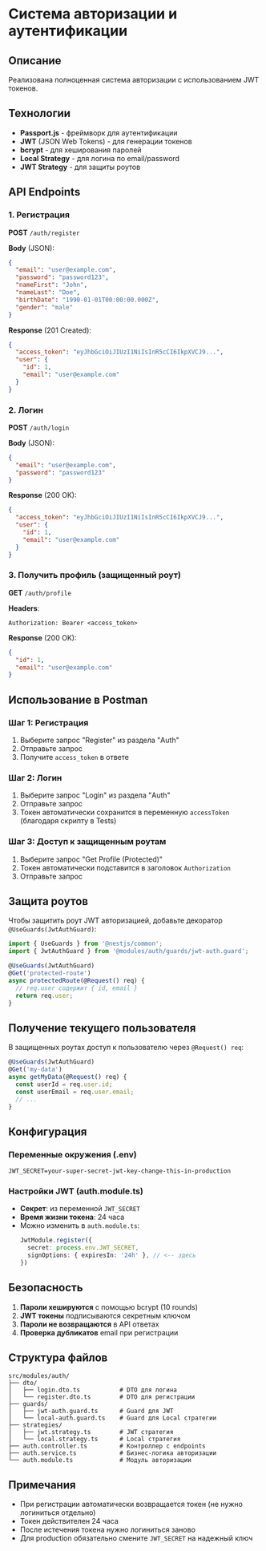 # Система авторизации и аутентификации

## Описание
Реализована полноценная система авторизации с использованием JWT токенов.

## Технологии
- **Passport.js** - фреймворк для аутентификации
- **JWT** (JSON Web Tokens) - для генерации токенов
- **bcrypt** - для хеширования паролей
- **Local Strategy** - для логина по email/password
- **JWT Strategy** - для защиты роутов

## API Endpoints

### 1. Регистрация
**POST** `/auth/register`

**Body** (JSON):
```json
{
  "email": "user@example.com",
  "password": "password123",
  "nameFirst": "John",
  "nameLast": "Doe",
  "birthDate": "1990-01-01T00:00:00.000Z",
  "gender": "male"
}
```

**Response** (201 Created):
```json
{
  "access_token": "eyJhbGciOiJIUzI1NiIsInR5cCI6IkpXVCJ9...",
  "user": {
    "id": 1,
    "email": "user@example.com"
  }
}
```

### 2. Логин
**POST** `/auth/login`

**Body** (JSON):
```json
{
  "email": "user@example.com",
  "password": "password123"
}
```

**Response** (200 OK):
```json
{
  "access_token": "eyJhbGciOiJIUzI1NiIsInR5cCI6IkpXVCJ9...",
  "user": {
    "id": 1,
    "email": "user@example.com"
  }
}
```

### 3. Получить профиль (защищенный роут)
**GET** `/auth/profile`

**Headers**:
```
Authorization: Bearer <access_token>
```

**Response** (200 OK):
```json
{
  "id": 1,
  "email": "user@example.com"
}
```

## Использование в Postman

### Шаг 1: Регистрация
1. Выберите запрос "Register" из раздела "Auth"
2. Отправьте запрос
3. Получите `access_token` в ответе

### Шаг 2: Логин
1. Выберите запрос "Login" из раздела "Auth"
2. Отправьте запрос
3. Токен автоматически сохранится в переменную `accessToken` (благодаря скрипту в Tests)

### Шаг 3: Доступ к защищенным роутам
1. Выберите запрос "Get Profile (Protected)"
2. Токен автоматически подставится в заголовок `Authorization`
3. Отправьте запрос

## Защита роутов

Чтобы защитить роут JWT авторизацией, добавьте декоратор `@UseGuards(JwtAuthGuard)`:

```typescript
import { UseGuards } from '@nestjs/common';
import { JwtAuthGuard } from '@modules/auth/guards/jwt-auth.guard';

@UseGuards(JwtAuthGuard)
@Get('protected-route')
async protectedRoute(@Request() req) {
  // req.user содержит { id, email }
  return req.user;
}
```

## Получение текущего пользователя

В защищенных роутах доступ к пользователю через `@Request() req`:

```typescript
@UseGuards(JwtAuthGuard)
@Get('my-data')
async getMyData(@Request() req) {
  const userId = req.user.id;
  const userEmail = req.user.email;
  // ...
}
```

## Конфигурация

### Переменные окружения (.env)
```env
JWT_SECRET=your-super-secret-jwt-key-change-this-in-production
```

### Настройки JWT (auth.module.ts)
- **Секрет**: из переменной `JWT_SECRET`
- **Время жизни токена**: 24 часа
- Можно изменить в `auth.module.ts`:
  ```typescript
  JwtModule.register({
    secret: process.env.JWT_SECRET,
    signOptions: { expiresIn: '24h' }, // <-- здесь
  })
  ```

## Безопасность

1. **Пароли хешируются** с помощью bcrypt (10 rounds)
2. **JWT токены** подписываются секретным ключом
3. **Пароли не возвращаются** в API ответах
4. **Проверка дубликатов** email при регистрации

## Структура файлов

```
src/modules/auth/
├── dto/
│   ├── login.dto.ts           # DTO для логина
│   └── register.dto.ts        # DTO для регистрации
├── guards/
│   ├── jwt-auth.guard.ts      # Guard для JWT
│   └── local-auth.guard.ts    # Guard для Local стратегии
├── strategies/
│   ├── jwt.strategy.ts        # JWT стратегия
│   └── local.strategy.ts      # Local стратегия
├── auth.controller.ts         # Контроллер с endpoints
├── auth.service.ts            # Бизнес-логика авторизации
└── auth.module.ts             # Модуль авторизации
```

## Примечания

- При регистрации автоматически возвращается токен (не нужно логиниться отдельно)
- Токен действителен 24 часа
- После истечения токена нужно логиниться заново
- Для production обязательно смените `JWT_SECRET` на надежный ключ
